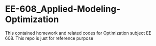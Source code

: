 # EE-608_Applied-Modeling-Optimization

This contained homework and related codes for Optimization subject EE 608. This repo is just for reference purpose
